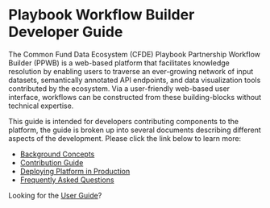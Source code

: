 # Playbook Workflow Builder Developer Guide

The Common Fund Data Ecosystem (CFDE) Playbook Partnership Workflow Builder (PPWB) is a web-based platform that facilitates knowledge resolution by enabling users to traverse an ever-growing network of input datasets, semantically annotated API endpoints, and data visualization tools contributed by the ecosystem. Via a user-friendly web-based user interface, workflows can be constructed from these building-blocks without technical expertise.

This guide is intended for developers contributing components to the platform, the guide is broken up into several documents describing different aspects of the development. Please click the link below to learn more:
- [Background Concepts](./background.md)
- [Contribution Guide](./contributions.md)
- [Deploying Platform in Production](./production.md)
- [Frequently Asked Questions](./faq.md)

Looking for the [User Guide](./user/index.md)?
